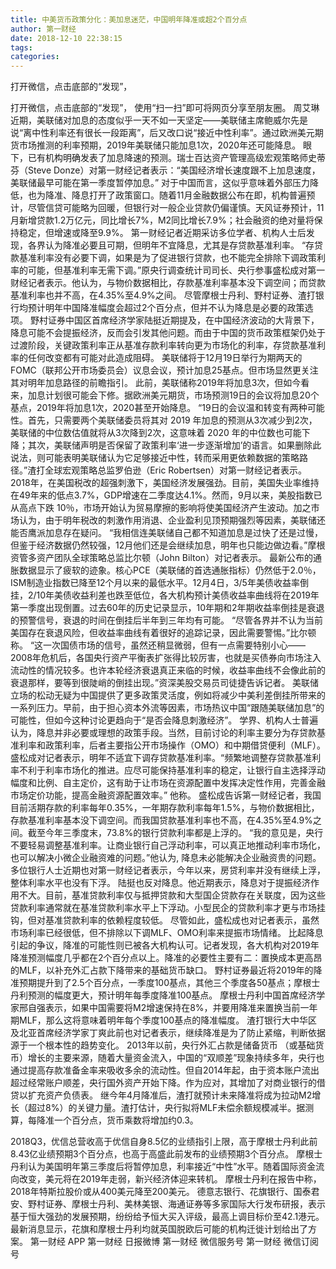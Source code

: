 ```yaml
---
title: 中美货币政策分化：美加息迷茫，中国明年降准或超2个百分点
author: 第一财经
date: 2018-12-10 22:38:15
tags: 
categories: 
---
```

打开微信，点击底部的“发现”，
<!-- more -->
打开微信，点击底部的“发现”，
使用“扫一扫”即可将网页分享至朋友圈。
周艾琳
近期，美联储对加息的态度似乎一天不如一天坚定——美联储主席鲍威尔先是说“离中性利率还有很长一段距离”，后又改口说“接近中性利率”。通过欧洲美元期货市场推测的利率预期，2019年美联储只能加息1次，2020年还可能降息。
眼下，已有机构明确发表了加息降速的预测。瑞士百达资产管理高级宏观策略师史蒂芬（Steve Donze）对第一财经记者表示：“美国经济增长速度跟不上加息速度，美联储最早可能在第一季度暂停加息。”
对于中国而言，这似乎意味着外部压力降低，也为降准、降息打开了政策窗口。随着11月金融数据公布在即，机构普遍预计，尽管信贷可能略为回暖，但银行对一般企业贷款仍偏谨慎。天风证券预计，11月新增贷款1.2万亿元，同比增长7%，M2同比增长7.9%；社会融资的绝对量将保持稳定，但增速或降至9.9%。
第一财经记者近期采访多位学者、机构人士后发现，各界认为降准必要且可期，但明年不宜降息，尤其是存贷款基准利率。
“存贷款基准利率没有必要下调，如果是为了促进银行贷款，也不能完全排除下调政策利率的可能，但基准利率无需下调。”原央行调查统计司司长、央行参事盛松成对第一财经记者表示。他认为，与物价数据相比，存款基准利率基本没下调空间；而贷款基准利率也并不高，在4.35%至4.9%之间。
尽管摩根士丹利、野村证券、渣打银行均预计明年中国降准幅度会超过2个百分点，但并不认为降息是必要的政策选项。
野村证券中国区首席经济学家陆挺近期提及，在中国经济波动的大背景下，降息可能不会提振经济，反而会引发其他问题。而由于中国的货币政策框架仍处于过渡阶段，关键政策利率正从基准存款利率转向更为市场化的利率，存贷款基准利率的任何改变都有可能对此造成阻碍。
美联储将于12月19日举行为期两天的FOMC（联邦公开市场委员会）议息会议，预计加息25基点。但市场显然更关注其对明年加息路径的前瞻指引。
此前，美联储称2019年将加息3次，但如今看来，加息计划很可能会下修。据欧洲美元期货，市场预测19日的会议将加息20个基点，2019年将加息1次，2020甚至开始降息。
“19日的会议温和转变有两种可能性。首先，只需要两个美联储委员将其对 2019 年加息的预测从3次减少到2次，美联储的中位数估值就将从3次降到2次，这意味着 2020 年的中位数也可能下降；其次，美联储声明是否保留了政策利率‘进一步逐渐增加’的语言。如果删除此说法，则可能表明美联储认为它足够接近中性，转而采用更依赖数据的策略路径。”渣打全球宏观策略总监罗伯逊（Eric Robertsen）对第一财经记者表示。
2018年，在美国税改的超强刺激下，美国经济发展强劲。目前，美国失业率维持在49年来的低点3.7%，GDP增速在二季度达4.1%。然而，9月以来，美股指数已从高点下跌 10％，市场开始认为贸易摩擦的影响将使美国经济产生波动。加之市场认为，由于明年税改的刺激作用消退、企业盈利见顶预期强烈等因素，美联储还能否鹰派加息存在疑问。
“我相信连美联储自己都不知道加息是过快了还是过慢，但鉴于经济数据仍然较强，12月他们还是会继续加息，明年也只能边做边看。”摩根资管多资产团队全球策略总监比尔顿（John Bilton）对记者表示。
最新公布的通胀数据显示了疲软的迹象。核心PCE（美联储的首选通胀指标）仍然低于2.0％，ISM制造业指数已降至12个月以来的最低水平。12月4日，3/5年美债收益率倒挂，2/10年美债收益利差也跌至低位，各大机构预计美债收益率曲线将在2019年第一季度出现倒置。过去60年的历史记录显示，10年期和2年期收益率倒挂是衰退的预警信号，衰退的时间在倒挂后半年到三年均有可能。
“尽管各界并不认为当前美国存在衰退风险，但收益率曲线有着很好的追踪记录，因此需要警惕。”比尔顿称。
“这一次国债市场的信号，虽然还稍显微弱，但有一点需要特别小心——2008年危机后，各国央行资产平衡表扩张得比较厉害，也就是买债券向市场注入流动性的情况较多。也许本轮经济衰退真正来临的时候，收益率曲线不会像此前的衰退那样，要等到很陡峭的倒挂出现。”资深美股交易员司徒捷告诉记者。
美联储立场的松动无疑为中国提供了更多政策灵活度，例如将减少中美利差倒挂所带来的一系列压力。早前，由于担心资本外流等因素，市场热议中国“跟随美联储加息”的可能性，但如今这种讨论更趋向于“是否会降息刺激经济”。
学界、机构人士普遍认为，降息并非必要或理想的政策手段。当然，目前讨论的利率主要分为存贷款基准利率和政策利率，后者主要指公开市场操作（OMO）和中期借贷便利（MLF）。
盛松成对记者表示，明年不适宜下调存贷款基准利率。“频繁地调整存贷款基准利率不利于利率市场化的推进。应尽可能保持基准利率的稳定，让银行自主选择浮动幅度和比例、自主定价，这有助于让市场在资源配置中发挥决定性作用，完善金融市场定价功能，提高金融资源配置效率。” 他称。
盛松成告诉第一财经记者，我国目前活期存款的利率每年0.35%，一年期存款利率每年1.5%，与物价数据相比，存款基准利率基本没下调空间。而我国贷款基准利率也不高，在4.35%至4.9%之间。截至今年三季度末，73.8%的银行贷款利率都是上浮的。
“我的意见是，央行不要轻易调整基准利率。让商业银行自己浮动利率，可以真正地推动利率市场化，也可以解决小微企业融资难的问题。”他认为, 降息未必能解决企业融资贵的问题。
多位银行人士近期也对第一财经记者表示，今年以来，房贷利率并没有继续上浮，整体利率水平也没有下浮。
陆挺也反对降息。他近期表示，降息对于提振经济作用不大。目前，基准贷款利率仅与抵押贷款和大型国企贷款存在关联度，因为这些贷款利率通常就在基准贷款利率水平上下浮动。小型民企的贷款利率才更与市场挂钩，但对基准贷款利率的依赖程度较低。
尽管如此，盛松成也对记者表示，虽然市场利率已经很低，但不排除以下调MLF、OMO利率来提振市场情绪。
比起降息引起的争议，降准的可能性则已被各大机构认可。记者发现，各大机构对2019年降准预测幅度几乎都在2个百分点以上。降准的必要性主要有二：置换成本更高昂的MLF，以补充外汇占款下降带来的基础货币缺口。
野村证券最近将2019年的降准预期提升到了2.5个百分点，一季度100基点，其他三个季度各50基点；摩根士丹利预测的幅度更大，预计明年每季度降准100基点。
摩根士丹利中国首席经济学家邢自强表示，如果中国需要将M2增速保持在8%，并要用降准来置换当前一年期MLF，那么这将意味着明年每个季度100基点的降准幅度。
渣打银行大中华区及北亚首席经济学家丁爽此前也对记者表示，继续降准是为了防止紧缩，判断依据源于一个根本性的趋势变化。
2013年以前，央行外汇占款是储备货币 （或基础货币）增长的主要来源，随着大量资金流入，中国的“双顺差”现象持续多年，央行也通过提高存款准备金率来吸收多余的流动性。但自2014年起，由于资本账户流出超过经常账户顺差，央行国外资产开始下降。作为应对，其增加了对商业银行的借贷以扩充资产负债表。
继今年4月降准后，渣打就预计未来降准将成为拉动M2增长（超过8%）的关键力量。渣打估计，央行拟将MLF未偿余额规模减半。据测算，每降准一个百分点，货币乘数将增加约0.3。
 
 
2018Q3，优信总营收高于优信自身8.5亿的业绩指引上限，高于摩根士丹利此前8.43亿业绩预期3个百分点，也高于高盛此前发布的业绩预期3个百分点。
摩根士丹利认为美国明年第三季度后将暂停加息，利率接近“中性”水平。随着国际资金流向改变，美元将在2019年走弱，新兴经济体迎来转机。
摩根士丹利在报告中称，2018年特斯拉股价或从400美元降至200美元。
德意志银行、花旗银行、国泰君安、野村证券、摩根士丹利、美林美银、海通证券等多家国际大行发布研报，表示基于恒大强劲的发展预期，纷纷给予恒大买入评级，最高上调目标价至42.1港元。
最新消息显示，花旗和摩根士丹利均就英国脱欧后可能的机构迁徙计划给出了方案。
第一财经
APP
第一财经
日报微博
第一财经
微信服务号
第一财经
微信订阅号
